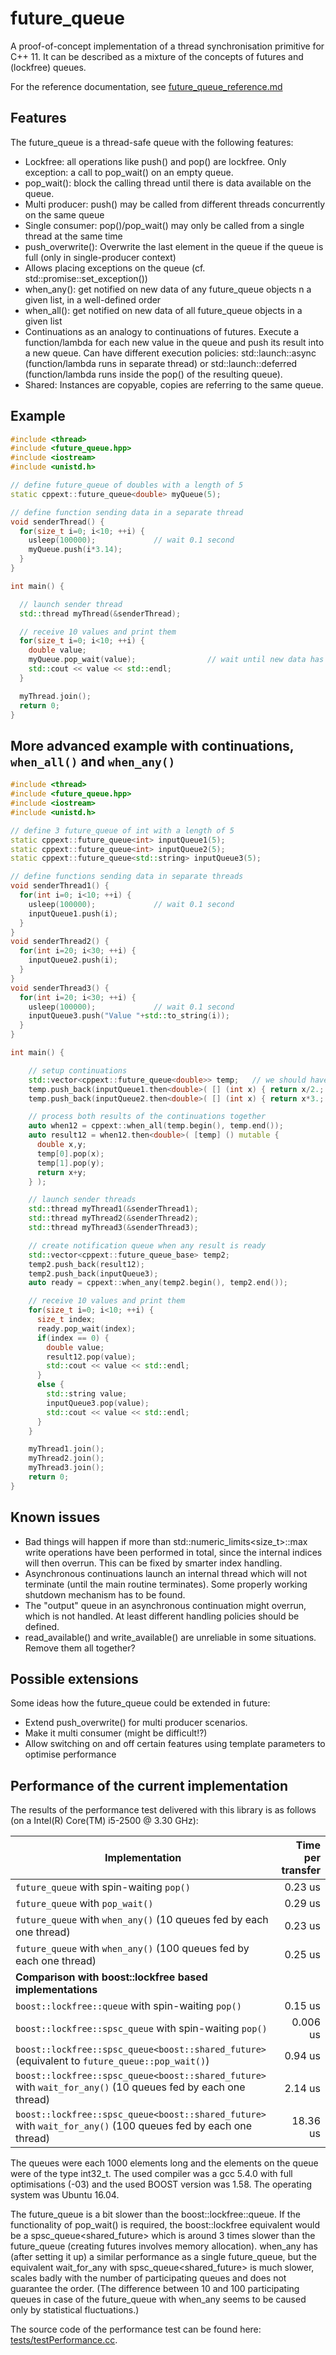 # future_queue
A proof-of-concept implementation of a thread synchronisation primitive for C++ 11. It can be described as a mixture of the concepts of futures and (lockfree) queues.

For the reference documentation, see [future_queue_reference.md](future_queue_reference.md)

## Features
The future_queue is a thread-safe queue with the following features:
* Lockfree: all operations like push() and pop() are lockfree. Only exception: a call to pop_wait() on an empty queue.
* pop_wait(): block the calling thread until there is data available on the queue.
* Multi producer: push() may be called from different threads concurrently on the same queue
* Single consumer: pop()/pop_wait() may only be called from a single thread at the same time
* push_overwrite(): Overwrite the last element in the queue if the queue is full (only in single-producer context)
* Allows placing exceptions on the queue (cf. std::promise::set_exception())
* when_any(): get notified on new data of any future_queue objects  n a given list, in a well-defined order
* when_all(): get notified on new data of all future_queue objects in a given list
* Continuations as an analogy to continuations of futures. Execute a function/lambda for each new value in the queue and push its result into a new queue. Can have different execution policies: std::launch::async (function/lambda runs in separate thread) or std::launch::deferred (function/lambda runs inside the pop() of the resulting queue).
* Shared: Instances are copyable, copies are referring to the same queue.

## Example
```C++
#include <thread>
#include <future_queue.hpp>
#include <iostream>
#include <unistd.h>

// define future_queue of doubles with a length of 5
static cppext::future_queue<double> myQueue(5);

// define function sending data in a separate thread
void senderThread() {
  for(size_t i=0; i<10; ++i) {
    usleep(100000);             // wait 0.1 second
    myQueue.push(i*3.14);
  }
}

int main() {

  // launch sender thread
  std::thread myThread(&senderThread);

  // receive 10 values and print them
  for(size_t i=0; i<10; ++i) {
    double value;
    myQueue.pop_wait(value);                // wait until new data has arrived
    std::cout << value << std::endl;
  }

  myThread.join();
  return 0;
}
```

## More advanced example with continuations, ```when_all()``` and ```when_any()```
```C++
#include <thread>
#include <future_queue.hpp>
#include <iostream>
#include <unistd.h>

// define 3 future_queue of int with a length of 5
static cppext::future_queue<int> inputQueue1(5);
static cppext::future_queue<int> inputQueue2(5);
static cppext::future_queue<std::string> inputQueue3(5);

// define functions sending data in separate threads
void senderThread1() {
  for(int i=0; i<10; ++i) {
    usleep(100000);             // wait 0.1 second
    inputQueue1.push(i);
  }
}
void senderThread2() {
  for(int i=20; i<30; ++i) {
    inputQueue2.push(i);
  }
}
void senderThread3() {
  for(int i=20; i<30; ++i) {
    usleep(100000);             // wait 0.1 second
    inputQueue3.push("Value "+std::to_string(i));
  }
}

int main() {

    // setup continuations
    std::vector<cppext::future_queue<double>> temp;   // we should have a convenience function to avoid needing a temporary container...
    temp.push_back(inputQueue1.then<double>( [] (int x) { return x/2.; } ));
    temp.push_back(inputQueue2.then<double>( [] (int x) { return x*3.; } ));

    // process both results of the continuations together
    auto when12 = cppext::when_all(temp.begin(), temp.end());
    auto result12 = when12.then<double>( [temp] () mutable {
      double x,y;
      temp[0].pop(x);
      temp[1].pop(y);
      return x+y;
    } );

    // launch sender threads
    std::thread myThread1(&senderThread1);
    std::thread myThread2(&senderThread2);
    std::thread myThread3(&senderThread3);

    // create notification queue when any result is ready
    std::vector<cppext::future_queue_base> temp2;
    temp2.push_back(result12);
    temp2.push_back(inputQueue3);
    auto ready = cppext::when_any(temp2.begin(), temp2.end());

    // receive 10 values and print them
    for(size_t i=0; i<10; ++i) {
      size_t index;
      ready.pop_wait(index);
      if(index == 0) {
        double value;
        result12.pop(value);
        std::cout << value << std::endl;
      }
      else {
        std::string value;
        inputQueue3.pop(value);
        std::cout << value << std::endl;
      }
    }

    myThread1.join();
    myThread2.join();
    myThread3.join();
    return 0;
}
```
## Known issues
* Bad things will happen if more than std::numeric_limits<size_t>::max write operations have been performed in total, since the internal indices will then overrun. This can be fixed by smarter index handling.
* Asynchronous continuations launch an internal thread which will not terminate (until the main routine terminates). Some properly working shutdown mechanism has to be found.
* The "output" queue in an asynchronous continuation might overrun, which is not handled. At least different handling policies should be defined.
* read_available() and write_available() are unreliable in some situations. Remove them all together?

## Possible extensions
Some ideas how the future_queue could be extended in future:
* Extend push_overwrite() for multi producer scenarios.
* Make it multi consumer (might be difficult!?)
* Allow switching on and off certain features using template parameters to optimise performance

## Performance of the current implementation
The results of the performance test delivered with this library is as follows (on a Intel(R) Core(TM) i5-2500 @ 3.30 GHz):

| Implementation                                                                                       | Time per transfer |
|---------------------------------------------------------------------------------------------------------------|---------:|
|`future_queue` with spin-waiting `pop()`                                                                       |  0.23 us |
|`future_queue` with `pop_wait()`                                                                               |  0.29 us |
|`future_queue` with `when_any()` (10 queues fed by each one thread)                                            |  0.23 us |
|`future_queue` with `when_any()` (100 queues fed by each one thread)                                           |  0.25 us |
| **Comparison with boost::lockfree based implementations**                                                     |          |
|`boost::lockfree::queue` with spin-waiting `pop()`                                                             |  0.15 us |
|`boost::lockfree::spsc_queue` with spin-waiting `pop()`                                                        | 0.006 us |
|`boost::lockfree::spsc_queue<boost::shared_future>` (equivalent to `future_queue::pop_wait()`)                 |  0.94 us |
|`boost::lockfree::spsc_queue<boost::shared_future>` with `wait_for_any()` (10 queues fed by each one thread)   |  2.14 us |
|`boost::lockfree::spsc_queue<boost::shared_future>` with `wait_for_any()` (100 queues fed by each one thread)  | 18.36 us |

The queues were each 1000 elements long and the elements on the queue were of the type int32_t. The used compiler was a gcc 5.4.0 with full optimisations (-03) and the used BOOST version was 1.58. The operating system was Ubuntu 16.04.

The future_queue is a bit slower than the boost::lockfree::queue. If the functionality of pop_wait() is required, the boost::lockfree equivalent would be a spsc_queue<shared_future> which is around 3 times slower than the future_queue (creating futures involves memory allocation). when_any has (after setting it up) a similar performance as a single future_queue, but the equivalent wait_for_any with spsc_queue<shared_future> is much slower, scales badly with the number of participating queues and does not guarantee the order. (The difference between 10 and 100 participating queues in case of the future_queue with when_any seems to be caused only by statistical fluctuations.)

The source code of the performance test can be found here: [tests/testPerformance.cc](tests/testPerformance.cc).
